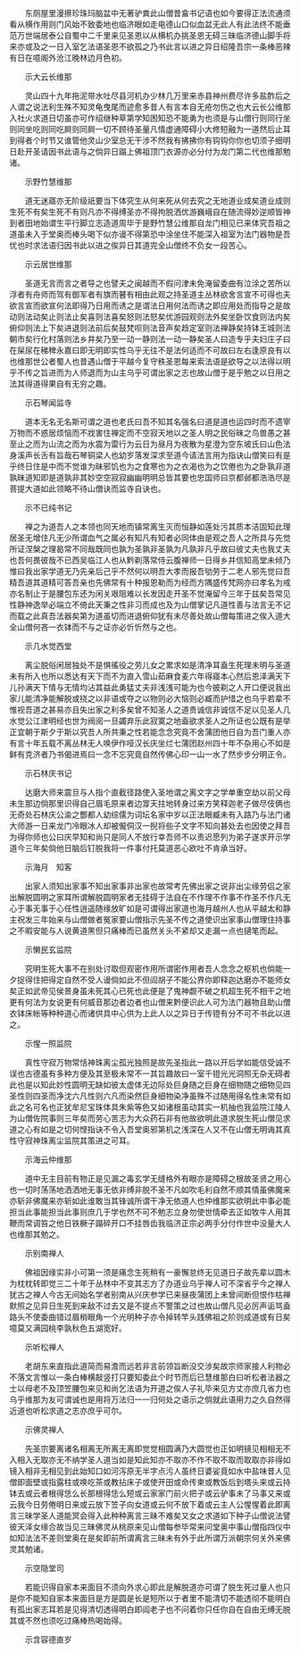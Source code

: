 <!-- { "loadSidebar": true } -->
　　东厕屋里漫攃珍珠玛脑盆中无著驴粪此山僧昔畣书记语也如今要得正法流通须看从横作用则门风始不致委地也临济眼如走电德山口似血盆无此人有此法终不能垂范万世端居泰公自蜀中二千里来见圣恩以从横机办挑圣恩无碍三昧临济德山脚手将来亦或及之一日入室乞法语圣恩不欲孤之乃书此言以进之异日绍隆吾宗一条棒恶辣有日在噫阁外沧江晚林边月色初。

　　示大云长维那

　　灵山四十九年拖泥带水吐尽县河机办少林几万里来赤县神州费尽许多盐酢后之人谓之说法利生殊不知灵龟曳尾而迹愈多昔人有言本自无疮勿伤之也大云长公维那入社火求道日切虽亦可作绍继种草第学知困知恐不能勇为也须是与山僧行则同行坐则同坐吃则同吃屙则同屙一切不顾待圣量凡情虚通障碍小大修短融为一道然后止耳到得者个时节又谁管他灵山少室总无干涉不然我有拂拂你有钩钩你你也切须子细明日赴开圣请因书此语与之倘异日蹋上佛祖顶门衣源亦必分付为龙门第二代也维那勉诸。

　　示野竹慧维那

　　道无迷寤亦无阶级祇要当下体究生从何来死从何去究之无地道业成矣道业成则生死不有矣生死不有则凡亦不得缚圣亦不得拘脱洒优游巍峨自在随流得妙逆顺皆神到者田地始谓生平行脚立志造道周毕于是野竹慧公维那自龙门相见已来体究吾祖之道虽未入于堂奥而棒头喝下似亦谩不得第恐中涂坐住不能深入祖室为法门器物是吾忧也时求法语归因书此以进之俟异日其道完全山僧终不负女一段苦心。

　　示云居世维那

　　圣道无言而言之者导之也譬夫之闽越而不假问津未免淹留委曲有泣涂之苦所以浮者有舟师而驾有御军者有旗而瞽有相由此观之持圣道主丛林欲舍言宣不可得也夫欲言宣而欲宣何法即得乃日用而诱之是谓法日用何法而诱之即应用处而指导之是故动则法动矣止则法止矣喜则法喜矣怒则法怒矣优游园观则法外矣坐卧饮食则法内矣俯仰则法上下矣进退则法前后矣鼓梵呗则法音声矣趋定室则法禅静矣持钵王城则法朝市矣行化村落则法乡井矣乃至一动一静则法一动一静矣圣人曰造专乎夫妇庄子曰在屎尿在稊稗永嘉曰即无明即实性乌乎无往不是法何适而不可故曰左右逢原良有以也维那世公者蜀人也昔遇山僧于平越今复守秩圣恩每来索法语是欲导之以法得以明乎不传之旨进而为人师退而为山主乌乎可谓出家之志也故山僧于是乎勉之以日用之法其得道得果自有无穷之趣。

　　示石琴闻监寺

　　道本无名无名斯可谓之道也老氏曰吾不知其名强名曰道是道也运四时而不遗宰万物而不惑居烦恼而不戕害住禅定而不空寂天地以之圣人明之民俗昧之鸟兽愚之甚至止之而为山流之而为水震为雷行为云日为昼月为夜散为星澄为空东坡氏曰山色法身溪声长舌有旨哉石琴铜梁人也幼岁落发深求至道今请法言用为指诀山僧笑曰有是乎终日住是中而不觉谁为昧邪饥也为之食寒也为之衣渴也为之饮倦也为之卧孰非道孰昧道知即是道孰非其妙空空寂寂幽幽明明总皆其要也忠国师曰京都邺都浩浩尽是菩提大道如此领略不待山僧诀而监寺自诀也。

　　示不已纯书记

　　禅之为道吾人之本领也同天地而镇常离生灭而恒静如莲处污其质本洁固知此理居圣无增住凡无少所谓血气之属必有知凡有知者必同体由是观之吾人之所具与先觉所证涅槃之理曷常不同哉既同也孰为圣孰非圣孰为凡孰非凡乎故曰彼丈夫也我丈夫也吾何畏彼哉不已西吴临江人也从黔剃落常侍云腹禅师一日得乡井信知高堂未倾乃惟曰我出家学道无乃先亲后己乎不然何以明吾大孝而报吾劬劳于二老人邪先觉曰吾精吾道其道精可答吾亲也先佛常有十种报恩勒而为经而方隅盛传梵网亦曰孝名为戒亦名制止于是腰包东还为闲关艰阻难以长发因走开圣不觉淹留今三年于兹矣吾常见性静神逸举必端立不倚此天秉之性非习而成也及为山僧掌记凡道性善与法言无不记而载之此真吾法器矣第为道虽切而进退俯仰犹有未尽善处故山僧每策进之俟入道大全山僧何吝一衣钵而不与之证亦必忻忻然与之也。

　　示几水觉西堂

　　离尘脱俗闲居独处不是惧徭役之劳儿女之累求如是清净耳盍生死理未明与圣道未有所入也所以悉达有天下而不为直入雪山茹麻食麦六年得寤本心然后恩泽满天下儿孙满天下情与无情均沾其益此勇猛丈夫非浅浅可能为也今披剃之人开口便说我出家儿能清净能解脱或挠之以非语或夺之以物则必大恼则必臧而护惜之也乌乎若辈不惟视吾道之甚易亦且失出家之利多矣曾不知圣人之道贵诚信非诚信不足以见圣人几水觉公江津明经也世为阀阅一旦蠲弃乐此寂寞之地盍欲求圣人之所证也公既有是举正宜朝于斯夕于斯以究吾人所共秉之性若能念念究竟不舍蒲团他日自为吾门重人亦有言十年五载不离丛林无人唤伊作哑汉长庆坐烂七蒲团赵州四十年不杂用心不如是鲜有克济者乃书偈进焉曰一念不忘究竟自然传佛心印一山一水了然步步分明正令。

　　示石林庆书记

　　达磨大师来震旦与人指个直截径路使入圣地谓之离文字之学单重空劫以前父母未生那边倘那里识得自己眉毛原来者边牚天拄地转身过来方笑释迦老子做尽伎俩也无奇处石林庆公渝之酆都人幼综儒为词坛名家中岁以正法眼臧未有入路乃与法门诸大师游一日来龙门冷眼冰人却被儱侗汉一掜将些子文字不知向甚处去也因使之拜吾为得你师也公曰庆早知和尚只是同人不放行幸吾师不以责迟愿列为弟子遂求开示学道今三年矣倘他日脑后钉脱我将一件事付托莫道恶心欧吐不肯承当好。

　　示海月　知客

　　出家人须知出家事不知出家事非出家也故常考先佛出家之说非出尘缘劳侣之家出解脱圆明之家耳所谓解脱圆明家者无挂碍于法自在不作理不作事不作圣不作凡无心于事无事于心任性逍遥随缘放旷如是可谓得出家道也海月越州人也从平越太和静主祝发三年始来与山僧做者冤家要山僧指示先圣不传之道使识出家事山僧理住持事之不暇安能与人说黄道黑但只痛棒而已虽然关头不紧却又走漏一点也擿笔而起。

　　示懒民玄监院

　　究明生死大事不在别处讨取但观密作用所谓密作用者吾人念念之枢机也倘能一夕捉得住把得定自然不受人谩倘如此不但阎胡子不能公界你即释迦达磨亦不能师女矣正如武帝见侯景身虽未死其心已死也此便是了鬼神觑不破之机超生死不相干之地更有何法为女说更有何威音那边者边者也山僧来黔便识此人可为法门器物且助山僧衣钵床帐等种种道心而诸供具中心供为上此人以之异日于传镫有分不可不书此以进之。

　　示惺一照监院

　　真性守寂万物常恬神珠离尘孤光独照是故先圣指此一路以开后学如能信受诚不误也古德虽有多种方便及其至极未常不一其旨趣故曰一室千镫光光洞照无杂无碍者此也是以知此妙性圆明无缺如彼太虚体无边际处巨身随之巨身在细物随之细物见四圣性则四圣而净沈六凡性则六凡而染然巨身细物染净虽殊不过随用得名性未常有如此之名可名也正犹牟尼宝珠体具朱紫等色又如诸根虽动其实一机抽也我监院江陵人为山僧佐院事则三年矣而劳心苦志为大众药石非有他故欲明此道求脱生死山僧见求道之心有如是之切何悭指诀不令入吾堂奥邪第机之浅深在人又不在山僧无明诲其真性守寂神珠离尘监院其策进之可耳。

　　示海云仲维那

　　道中无主目前有物正是见漏之毒玄学无缝格外有眼亦是障碍之根故圣贤之用心也一切时荡荡地洒洒地无事无依非缚非脱不圣不凡如吹毛利自然不顺其情虽佛魔来亦斩非佛魔来亦斩如此谁敢当其锋诚所谓干净无依道人也仲维那实欲明此中事必能担当此事能担当此事则庶几于学也然不可不勉志立身勿使世情牵去正如牧牛人用其鞭而常调笞之他日铁橛子蹋碎开口不挂唇齿我临济正宗必两手分付作世中没量大人也维那其勉之。

　　示别南禅人

　　佛祖因缘实非小可第一须是痛念生死稍有一豪懈怠终无见道日子故先辈以圆木为枕枕转即觉三二十年于丛林中不变其志方了办道业乌乎禅人可不深省乎今之禅人犹古之禅人今古无间始名学者别南从兴庆参学已来昼夜蒲团上未曾间断但恨作枯禅默照之见异日生死到来敌不过去又是不提点不警策之过也故山僧凡见必厉声诟骂盍路头不使委曲错过眉梢眼角一个光明种子亦令掉转竿头践佛祖之阶则成道或有日矣噫莫又满园桃李孰秋色五湖宽好。

　　示听松禅人

　　老胡东来直指此道简而易澹而远若非言前领旨断没交涉矣故宗师家接人利物必不落文言惟以一条白棒横敲竖打只要知委此个时节而后已慧维那白曰听松者法器之士以母老不及顶笠腰包来见和尚乞法语为开道之俟人子礼毕来见方丈亦庶几省力也乌乎维那为友可谓诚也是用将万法归一一归何处之语示之倘就此语用力之久自然得近道也听松求道之志亦庶乎可尔。

　　示佛灵禅人

　　先圣宗要离诸名相离无所离无离即觉觉相圆满乃大圆觉也正如明镜见相相无不入相入无取亦无不纳学圣人道当如是知此知亦不取亦不作不取不取而取取亦非得如镜入相非无相见到此始知口如河泻原无半字点污人虽终日婆娑竟如水中盐味昔人见僧即面壁或指露柱或唤吃茶或教拈床子或使开田或命传柬或教饭后到塔头来或云持钵去或云者根得恁么长那根得恁么短或云家家门前火把子或云驴事未了马事又来或云我今日劳倦明日来或云放下笠子向女道或云何不放下着或云主人公惺惺着此即离言三昧学圣人道能冥会得入此种种离言三昧不难矣又女之求道如下种子山僧说法譬彼天泽女缘合故当见三昧佛灵从桃原来见山僧每参毕常来问堂奥中事山僧指四仪中如知法法不差则堂奥在是矣即前所谓离言三昧未有外于此所谓万派朝宗何关外来佛灵其勉诸。

　　示空隐堂司

　　若能识得自家本来面目不须向外求心即此是解脱道亦可谓了脱生死过量人也只是你不能知自家本来面目是方是圆是长是短所以于者里不能清切不能透彻不能明白有孤出家志耳若是见得清切透得明白即阎老子也不问着你只任你自在自由无缚无脱其或不然也须吃过痛棒热喝始得。

　　示含容德直岁

